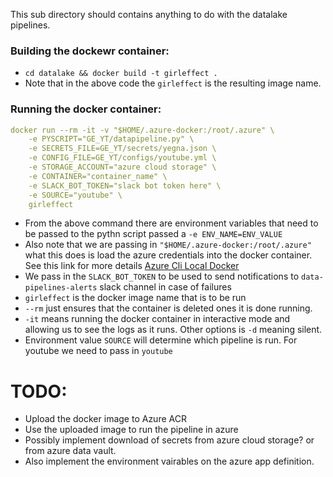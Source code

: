 This sub directory should contains anything to do with the datalake pipelines.

### Building the dockewr container:
 - `cd datalake && docker build -t girleffect .`
 - Note that in the above code the `girleffect` is the resulting image name.

### Running the docker container:

```YAML
docker run --rm -it -v "$HOME/.azure-docker:/root/.azure" \
    -e PYSCRIPT="GE_YT/datapipeline.py" \
    -e SECRETS_FILE=GE_YT/secrets/yegna.json \
    -e CONFIG_FILE=GE_YT/configs/youtube.yml \
    -e STORAGE_ACCOUNT="azure cloud storage" \
    -e CONTAINER="container_name" \
    -e SLACK_BOT_TOKEN="slack bot token here" \
    -e SOURCE="youtube" \
    girleffect

```

- From the above command there are environment variables that need to be passed to the pythn script passed a `-e ENV_NAME=ENV_VALUE`
- Also note that we are passing in `"$HOME/.azure-docker:/root/.azure"` what this does is load the azure credentials into the docker container. See this link for more details [Azure Cli Local Docker]("https://endjin.com/blog/2022/09/using-azcli-authentication-within-local-containers)
- We pass in the `SLACK_BOT_TOKEN` to be used to send notifications to `data-pipelines-alerts` slack channel in case of failures
- `girleffect` is the docker image name that is to be run
- `--rm` just ensures that the container is deleted ones it is done running.
- `-it` means running the docker container in interactive mode and allowing us to see the logs as it runs. Other options is `-d` meaning silent.
- Environment value `SOURCE` will determine which pipeline is run. For youtube we need to pass in `youtube`

# TODO:
- Upload the docker image to Azure ACR
- Use the uploaded image to run the pipeline in azure
- Possibly implement download of secrets from azure cloud storage? or from azure data vault.
- Also implement the environment vairables on the azure app definition. 
